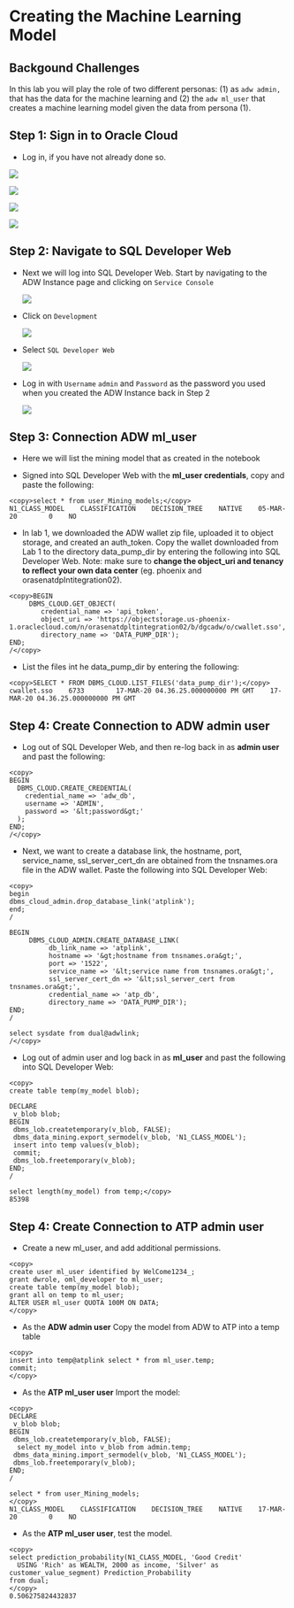 # Creating the Machine Learning Model

## Backgound Challenges

In this lab you will play the role of two different personas: (1) as `adw admin,`
that has the data for the machine learning and (2) the `adw ml_user` that creates a
machine learning model given the data from persona (1).


## **Step 1:** Sign in to Oracle Cloud

- Log in, if you have not already done so.

![](./images/2/002.png  " ")

![](./images/2/003.png  " ")

![](./images/2/0041.png  " ")

![](./images/2/004.png  " ")


## **Step 2:** Navigate to SQL Developer Web

- Next we will log into SQL Developer Web. Start by navigating to the ADW Instance page and clicking on `Service Console`


  ![](./images/1/0311.png  " ")

- Click on `Development`

  ![](./images/1/0023.png  " ")

- Select `SQL Developer Web`

  ![](./images/1/0026.png  " ")

- Log in with `Username` `admin` and `Password` as the password you used when you created the ADW Instance back in Step 2

  ![](./images/1/0025.png  " ")

## **Step 3:** Connection ADW ml_user

- Here we will list the mining model that as created in the notebook

- Signed into SQL Developer Web with the **ml_user credentials**, copy and paste the following:

```
<copy>select * from user_Mining_models;</copy>
N1_CLASS_MODEL    CLASSIFICATION    DECISION_TREE    NATIVE    05-MAR-20        0    NO    

```
- In lab 1, we downloaded the ADW wallet zip file, uploaded it to object storage, and created an auth\_token. Copy the wallet downloaded from Lab 1 to the directory data\_pump\_dir by entering the following into SQL Developer Web. Note: make sure to **change the object_uri and tenancy to reflect your own data center** (eg. phoenix and orasenatdpIntitegration02).

```
<copy>BEGIN
     DBMS_CLOUD.GET_OBJECT(
        credential_name => 'api_token',
        object_uri => 'https://objectstorage.us-phoenix-1.oraclecloud.com/n/orasenatdpltintegration02/b/dgcadw/o/cwallet.sso',
        directory_name => 'DATA_PUMP_DIR');
END;
/</copy>
```

- List the files int he data\_pump\_dir by entering the following:

```
<copy>SELECT * FROM DBMS_CLOUD.LIST_FILES('data_pump_dir');</copy>
cwallet.sso    6733        17-MAR-20 04.36.25.000000000 PM GMT    17-MAR-20 04.36.25.000000000 PM GMT
```

## **Step 4:** Create Connection to ADW admin user

- Log out of SQL Developer Web, and then re-log back in as **admin user** and past the following:

```
<copy>
BEGIN
  DBMS_CLOUD.CREATE_CREDENTIAL(
    credential_name => 'adw_db',
    username => 'ADMIN',
    password => '&lt;password&gt;'
  );
END;
/</copy>
```

- Next, we want to create a database link, the hostname, port, service\_name, ssl\_server\_cert_dn are obtained from the tnsnames.ora file in the ADW wallet. Paste the following into SQL Developer Web:

```
<copy>
begin
dbms_cloud_admin.drop_database_link('atplink');
end;
/

BEGIN
     DBMS_CLOUD_ADMIN.CREATE_DATABASE_LINK(
          db_link_name => 'atplink',
          hostname => '&gt;hostname from tnsnames.ora&gt;',
          port => '1522',
          service_name => '&lt;service name from tnsnames.ora&gt;',
          ssl_server_cert_dn => '&lt;ssl_server_cert from tnsnames.ora&gt;',
          credential_name => 'atp_db',
          directory_name => 'DATA_PUMP_DIR');
END;
/

select sysdate from dual@adwlink;
/</copy>
```

- Log out of admin user and log back in as **ml_user** and past the following into SQL Developer Web:

```
<copy>
create table temp(my_model blob);

DECLARE
 v_blob blob;
BEGIN
 dbms_lob.createtemporary(v_blob, FALSE);
 dbms_data_mining.export_sermodel(v_blob, 'N1_CLASS_MODEL');
 insert into temp values(v_blob);
 commit;
 dbms_lob.freetemporary(v_blob);
END;
/

select length(my_model) from temp;</copy>
85398
```

## **Step 4:** Create Connection to ATP admin user

- Create a new ml_user, and add additional permissions.
```
<copy>
create user ml_user identified by WelCome1234_;
grant dwrole, oml_developer to ml_user;
create table temp(my_model blob);
grant all on temp to ml_user;
ALTER USER ml_user QUOTA 100M ON DATA;
</copy>
```

- As the **ADW admin user** Copy the model from ADW to ATP into a temp table
```
<copy>
insert into temp@atplink select * from ml_user.temp;
commit;
</copy>
```

- As the **ATP ml_user user** Import the model:
```
<copy>
DECLARE
 v_blob blob;
BEGIN
 dbms_lob.createtemporary(v_blob, FALSE);
  select my_model into v_blob from admin.temp;
 dbms_data_mining.import_sermodel(v_blob, 'N1_CLASS_MODEL');
 dbms_lob.freetemporary(v_blob);
END;
/

select * from user_Mining_models;
</copy>
N1_CLASS_MODEL    CLASSIFICATION    DECISION_TREE    NATIVE    17-MAR-20        0    NO    
```

- As the **ATP ml_user user**, test the model.
```
<copy>
select prediction_probability(N1_CLASS_MODEL, 'Good Credit'
  USING 'Rich' as WEALTH, 2000 as income, 'Silver' as customer_value_segment) Prediction_Probability
from dual;
</copy>
0.506275824432837
```
